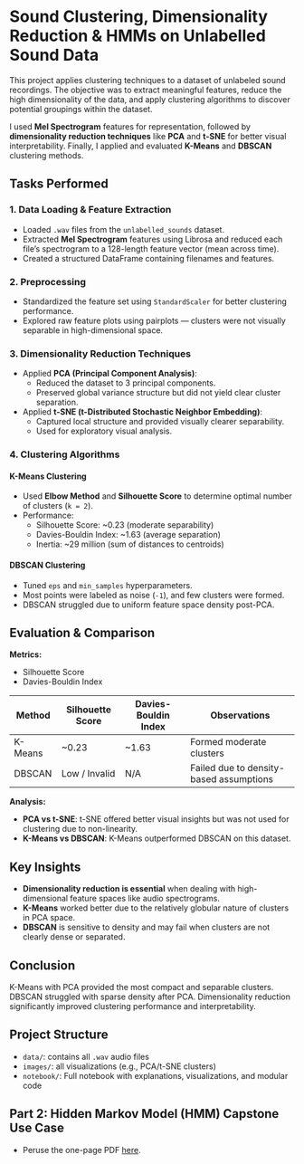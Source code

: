 # Sound Clustering, Dimensionality Reduction & HMMs on Unlabelled Sound Data

This project applies clustering techniques to a dataset of unlabeled sound recordings. The objective was to extract meaningful features, reduce the high dimensionality of the data, and apply clustering algorithms to discover potential groupings within the dataset.

I used **Mel Spectrogram** features for representation, followed by **dimensionality reduction techniques** like **PCA** and **t-SNE** for better visual interpretability. Finally, I applied and evaluated **K-Means** and **DBSCAN** clustering methods.

## Tasks Performed

### 1. Data Loading & Feature Extraction
- Loaded `.wav` files from the `unlabelled_sounds` dataset.
- Extracted **Mel Spectrogram** features using Librosa and reduced each file’s spectrogram to a 128-length feature vector (mean across time).
- Created a structured DataFrame containing filenames and features.

### 2. Preprocessing
- Standardized the feature set using `StandardScaler` for better clustering performance.
- Explored raw feature plots using pairplots — clusters were not visually separable in high-dimensional space.

### 3. Dimensionality Reduction Techniques
- Applied **PCA (Principal Component Analysis)**:
  - Reduced the dataset to 3 principal components.
  - Preserved global variance structure but did not yield clear cluster separation.
- Applied **t-SNE (t-Distributed Stochastic Neighbor Embedding)**:
  - Captured local structure and provided visually clearer separability.
  - Used for exploratory visual analysis.

### 4. Clustering Algorithms

#### K-Means Clustering
- Used **Elbow Method** and **Silhouette Score** to determine optimal number of clusters (`k = 2`).
- Performance:
  - Silhouette Score: ~0.23 (moderate separability)
  - Davies-Bouldin Index: ~1.63 (average separation)
  - Inertia: ~29 million (sum of distances to centroids)

#### DBSCAN Clustering
- Tuned `eps` and `min_samples` hyperparameters.
- Most points were labeled as noise (`-1`), and few clusters were formed.
- DBSCAN struggled due to uniform feature space density post-PCA.

## Evaluation & Comparison

**Metrics:**
- Silhouette Score
- Davies-Bouldin Index

| Method     | Silhouette Score | Davies-Bouldin Index | Observations |
|------------|------------------|-----------------------|--------------|
| K-Means    | ~0.23            | ~1.63                 | Formed moderate clusters |
| DBSCAN     | Low / Invalid    | N/A                   | Failed due to density-based assumptions |

**Analysis:**
- **PCA vs t-SNE**: t-SNE offered better visual insights but was not used for clustering due to non-linearity.
- **K-Means vs DBSCAN**: K-Means outperformed DBSCAN on this dataset.

## Key Insights

- **Dimensionality reduction is essential** when dealing with high-dimensional feature spaces like audio spectrograms.
- **K-Means** worked better due to the relatively globular nature of clusters in PCA space.
- **DBSCAN** is sensitive to density and may fail when clusters are not clearly dense or separated.

## Conclusion

K-Means with PCA provided the most compact and separable clusters. DBSCAN struggled with sparse density after PCA. Dimensionality reduction significantly improved clustering performance and interpretability.

## Project Structure

- `data/`: contains all `.wav` audio files
- `images/`: all visualizations (e.g., PCA/t-SNE clusters)
- `notebook/`: Full notebook with explanations, visualizations, and modular code

## Part 2: Hidden Markov Model (HMM) Capstone Use Case

- Peruse the one-page PDF [here](https://docs.google.com/document/d/1zf7n1qHFO69HmzGurLkfYiLq0aTJZsoUh4fXEHGYejs/edit?usp=sharing).